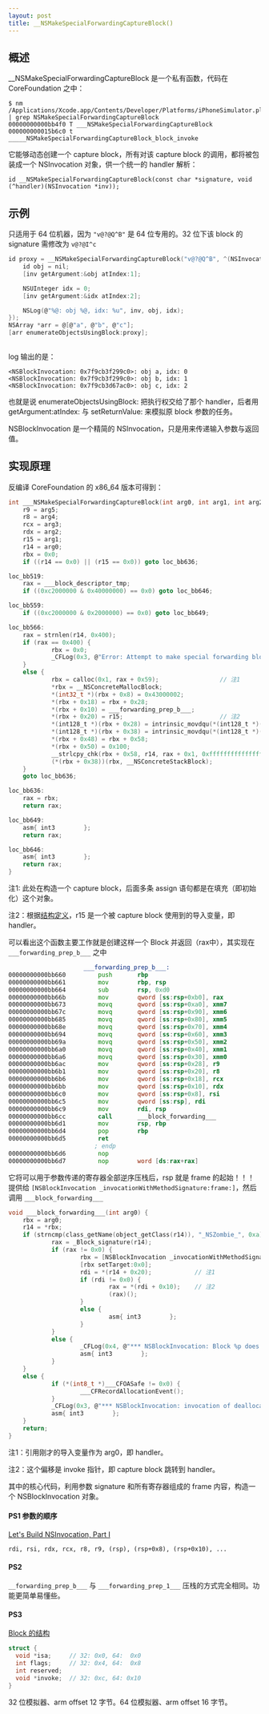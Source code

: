 ```yaml
---
layout: post
title: __NSMakeSpecialForwardingCaptureBlock()
---
```


## 概述
__NSMakeSpecialForwardingCaptureBlock 是一个私有函数，代码在 CoreFoundation 之中：

```console
$ nm /Applications/Xcode.app/Contents/Developer/Platforms/iPhoneSimulator.platform/Developer/SDKs/iPhoneSimulator.sdk/System/Library/Frameworks/CoreFoundation.framework/CoreFoundation | grep NSMakeSpecialForwardingCaptureBlock
00000000000bb4f0 T ___NSMakeSpecialForwardingCaptureBlock
000000000015b6c0 t _____NSMakeSpecialForwardingCaptureBlock_block_invoke
```

它能够动态创建一个 capture block，所有对该 capture block 的调用，都将被包装成一个 NSInvocation 对象，供一个统一的 handler 解析：

`id __NSMakeSpecialForwardingCaptureBlock(const char *signature, void (^handler)(NSInvocation *inv));`

## 示例
只适用于 64 位机器，因为 `"v@?@Q^B"` 是 64 位专用的。32 位下该 block 的 signature 需修改为 `v@?@I^c`

```c
id proxy = __NSMakeSpecialForwardingCaptureBlock("v@?@Q^B", ^(NSInvocation *inv) {
    id obj = nil;
    [inv getArgument:&obj atIndex:1];

    NSUInteger idx = 0;
    [inv getArgument:&idx atIndex:2];

    NSLog(@"%@: obj %@, idx: %u", inv, obj, idx);
});
NSArray *arr = @[@"a", @"b", @"c"];
[arr enumerateObjectsUsingBlock:proxy];
    
```
log 输出的是：

```
<NSBlockInvocation: 0x7f9cb3f299c0>: obj a, idx: 0
<NSBlockInvocation: 0x7f9cb3f299c0>: obj b, idx: 1
<NSBlockInvocation: 0x7f9cb3d67ac0>: obj c, idx: 2
```

也就是说 enumerateObjectsUsingBlock: 把执行权交给了那个 handler，后者用 getArgument:atIndex: 与 setReturnValue: 来模拟原 block 参数的任务。

NSBlockInvocation 是一个精简的 NSInvocation，只是用来传递输入参数与返回值。


## 实现原理

反编译 CoreFoundation 的 x86_64 版本可得到：

```c
int ___NSMakeSpecialForwardingCaptureBlock(int arg0, int arg1, int arg2, int arg3, int arg4, int arg5) {
    r9 = arg5;
    r8 = arg4;
    rcx = arg3;
    rdx = arg2;
    r15 = arg1;
    r14 = arg0;
    rbx = 0x0;
    if ((r14 == 0x0) || (r15 == 0x0)) goto loc_bb636;

loc_bb519:
    rax = ___block_descriptor_tmp;
    if ((0xc2000000 & 0x40000000) == 0x0) goto loc_bb646;

loc_bb559:
    if ((0xc2000000 & 0x2000000) == 0x0) goto loc_bb649;

loc_bb566:
    rax = strnlen(r14, 0x400);
    if (rax == 0x400) {
            rbx = 0x0;
            _CFLog(0x3, @"Error: Attempt to make special forwarding block with a signature that is too large.", rdx, rcx, r8, r9, stack[2048]);
    }
    else {
            rbx = calloc(0x1, rax + 0x59);                 // 注1
            *rbx = __NSConcreteMallocBlock;
            *(int32_t *)(rbx + 0x8) = 0x43000002;
            *(rbx + 0x18) = rbx + 0x28;
            *(rbx + 0x10) = ___forwarding_prep_b___;
            *(rbx + 0x20) = r15;                           // 注2
            *(int128_t *)(rbx + 0x28) = intrinsic_movdqu(*(int128_t *)(rbx + 0x28), intrinsic_pslldq(zero_extend_64(0x60), 0x8));
            *(int128_t *)(rbx + 0x38) = intrinsic_movdqu(*(int128_t *)(rbx + 0x38), intrinsic_punpcklqdq(zero_extend_64(___copy_helper_block_), zero_extend_64(___destroy_helper_block_)));
            *(rbx + 0x48) = rbx + 0x58;
            *(rbx + 0x50) = 0x100;
            __strlcpy_chk(rbx + 0x58, r14, rax + 0x1, 0xffffffffffffffff);
            (*(rbx + 0x38))(rbx, __NSConcreteStackBlock);
    }
    goto loc_bb636;

loc_bb636:
    rax = rbx;
    return rax;

loc_bb649:
    asm{ int3        };
    return rax;

loc_bb646:
    asm{ int3        };
    return rax;
}

```

注1: 此处在构造一个 capture block，后面多条 assign 语句都是在填充（即初始化）这个对象。

注2：根据[结构定义](https://clang.llvm.org/docs/Block-ABI-Apple.html)，r15 是一个被 capture block 使用到的导入变量，即 handler。

可以看出这个函数主要工作就是创建这样一个 Block 并返回（rax中），其实现在 `___forwarding_prep_b___` 之中


```asm
                     ___forwarding_prep_b___:
00000000000bb660         push       rbp                                         ; XREF=___NSMakeSpecialForwardingCaptureBlock+214
00000000000bb661         mov        rbp, rsp
00000000000bb664         sub        rsp, 0xd0
00000000000bb66b         mov        qword [ss:rsp+0xb0], rax
00000000000bb673         movq       qword [ss:rsp+0xa0], xmm7
00000000000bb67c         movq       qword [ss:rsp+0x90], xmm6
00000000000bb685         movq       qword [ss:rsp+0x80], xmm5
00000000000bb68e         movq       qword [ss:rsp+0x70], xmm4
00000000000bb694         movq       qword [ss:rsp+0x60], xmm3
00000000000bb69a         movq       qword [ss:rsp+0x50], xmm2
00000000000bb6a0         movq       qword [ss:rsp+0x40], xmm1
00000000000bb6a6         movq       qword [ss:rsp+0x30], xmm0
00000000000bb6ac         mov        qword [ss:rsp+0x28], r9
00000000000bb6b1         mov        qword [ss:rsp+0x20], r8
00000000000bb6b6         mov        qword [ss:rsp+0x18], rcx
00000000000bb6bb         mov        qword [ss:rsp+0x10], rdx
00000000000bb6c0         mov        qword [ss:rsp+0x8], rsi
00000000000bb6c5         mov        qword [ss:rsp], rdi
00000000000bb6c9         mov        rdi, rsp                                    ; argument #1 for method ___block_forwarding___
00000000000bb6cc         call       ___block_forwarding___
00000000000bb6d1         mov        rsp, rbp
00000000000bb6d4         pop        rbp
00000000000bb6d5         ret        
                        ; endp
00000000000bb6d6         nop        
00000000000bb6d7         nop        word [ds:rax+rax]
```

它将可以用于参数传递的寄存器全部逆序压栈后，rsp 就是 frame 的起始！！！ 提供给 `[NSBlockInvocation _invocationWithMethodSignature:frame:]`，然后调用 `___block_forwarding___`

```c
void ___block_forwarding___(int arg0) {
    rbx = arg0;
    r14 = *rbx;
    if (strncmp(class_getName(object_getClass(r14)), "_NSZombie_", 0xa) != 0x0) {
            rax = _Block_signature(r14);
            if (rax != 0x0) {
                    rbx = [NSBlockInvocation _invocationWithMethodSignature:[NSMethodSignature signatureWithObjCTypes:rax] frame:rbx];
                    [rbx setTarget:0x0];
                    rdi = *(r14 + 0x20);            // 注1
                    if (rdi != 0x0) {
                            rax = *(rdi + 0x10);    // 注2
                            (rax)();
                    }
                    else {
                            asm{ int3        };
                    }
            }
            else {
                    _CFLog(0x4, @"*** NSBlockInvocation: Block %p does not have a type signature -- abort", r14, rcx, r8, r9, stack[2048]);
                    asm{ int3        };
            }
    }
    else {
            if (*(int8_t *)___CFOASafe != 0x0) {
                    ___CFRecordAllocationEvent();
            }
            _CFLog(0x3, @"*** NSBlockInvocation: invocation of deallocated Block instance %p", r14, 0x0, 0x0, r9, stack[2048]);
            asm{ int3        };
    }
    return;
}
```
注1：引用刚才的导入变量作为 arg0，即 handler。

注2：这个偏移是 invoke 指针，即 capture block 跳转到 handler。

其中的核心代码，利用参数 signature 和所有寄存器组成的 frame 内容，构造一个 NSBlockInvocation 对象。


#### PS1 参数的顺序

[Let's Build NSInvocation, Part I](https://www.mikeash.com/pyblog/friday-qa-2013-03-08-lets-build-nsinvocation-part-i.html)

`rdi, rsi, rdx, rcx, r8, r9, (rsp), (rsp+0x8), (rsp+0x10), ...`

#### PS2

`__forwarding_prep_b___` 与 `___forwarding_prep_1___` 压栈的方式完全相同。功能更简单易懂些。


#### PS3

[Block 的结构](https://clang.llvm.org/docs/Block-ABI-Apple.html)

```c
struct {
  void *isa;     // 32: 0x0, 64:  0x0
  int flags;     // 32: 0x4, 64:  0x8
  int reserved;
  void *invoke;  // 32: 0xc, 64: 0x10
}
```
32 位模拟器、arm offset 12 字节。64 位模拟器、arm offset 16 字节。 